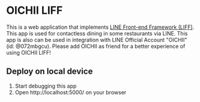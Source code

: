# OICHII LIFF

This is a web application that implements [LINE Front-end Framework (LIFF)](https://developers.line.biz/en/docs/liff/overview/). This app is used for contactless dining in some restaurants via LINE. This app is also can be used in integration with LINE Official Account "OICHII" (id: @072mbgcu). Please add OICHII as friend for a better experience of using OICHII LIFF!

## Deploy on local device

1. Start debugging this app
2. Open http://localhost:5000/ on your browser